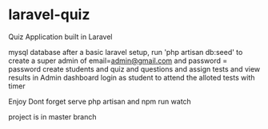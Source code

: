 # laravel-quiz
Quiz Application built in Laravel


mysql database
after a basic laravel setup, run 'php artisan db:seed' to create a super admin of email=admin@gmail.com and password = password
create students and quiz and questions and assign tests and view results in Admin dashboard
login as student to attend the alloted tests with timer

Enjoy
Dont forget
serve php artisan and npm run watch


project is in master branch
